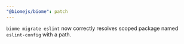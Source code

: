 ```yaml
---
"@biomejs/biome": patch
---
```


`biome migrate eslint` now correctly resolves scoped package named `eslint-config` with a path.

